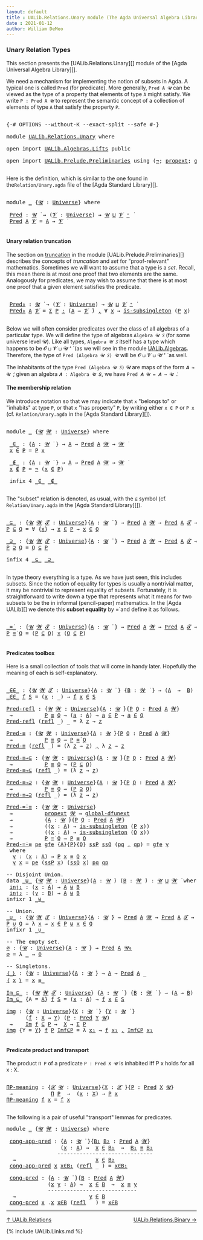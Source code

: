 ```yaml
---
layout: default
title : UALib.Relations.Unary module (The Agda Universal Algebra Library)
date : 2021-01-12
author: William DeMeo
---
```


### <a id="unary-relation-types">Unary Relation Types</a>

This section presents the [UALib.Relations.Unary][] module of the [Agda Universal Algebra Library][].

We need a mechanism for implementing the notion of subsets in Agda. A typical one is called `Pred` (for predicate). More generally, `Pred A 𝓤` can be viewed as the type of a property that elements of type `A` might satisfy. We write `P : Pred A 𝓤` to represent the semantic concept of a collection of elements of type `A` that satisfy the property `P`.


<pre class="Agda">

<a id="671" class="Symbol">{-#</a> <a id="675" class="Keyword">OPTIONS</a> <a id="683" class="Pragma">--without-K</a> <a id="695" class="Pragma">--exact-split</a> <a id="709" class="Pragma">--safe</a> <a id="716" class="Symbol">#-}</a>

<a id="721" class="Keyword">module</a> <a id="728" href="UALib.Relations.Unary.html" class="Module">UALib.Relations.Unary</a> <a id="750" class="Keyword">where</a>

<a id="757" class="Keyword">open</a> <a id="762" class="Keyword">import</a> <a id="769" href="UALib.Algebras.Lifts.html" class="Module">UALib.Algebras.Lifts</a> <a id="790" class="Keyword">public</a>

<a id="798" class="Keyword">open</a> <a id="803" class="Keyword">import</a> <a id="810" href="UALib.Prelude.Preliminaries.html" class="Module">UALib.Prelude.Preliminaries</a> <a id="838" class="Keyword">using</a> <a id="844" class="Symbol">(</a><a id="845" href="MGS-MLTT.html#956" class="Function">¬</a><a id="846" class="Symbol">;</a> <a id="848" href="MGS-Powerset.html#382" class="Function">propext</a><a id="855" class="Symbol">;</a> <a id="857" href="MGS-Subsingleton-Theorems.html#3468" class="Function">global-dfunext</a> <a id="872" class="Symbol">)</a> <a id="874" class="Keyword">public</a>

</pre>

Here is the definition, which is similar to the one found in the`Relation/Unary.agda` file of the [Agda Standard Library][].

<pre class="Agda">

<a id="1034" class="Keyword">module</a> <a id="1041" href="UALib.Relations.Unary.html#1041" class="Module">_</a> <a id="1043" class="Symbol">{</a><a id="1044" href="UALib.Relations.Unary.html#1044" class="Bound">𝓤</a> <a id="1046" class="Symbol">:</a> <a id="1048" href="universes.html#551" class="Postulate">Universe</a><a id="1056" class="Symbol">}</a> <a id="1058" class="Keyword">where</a>

 <a id="1066" href="UALib.Relations.Unary.html#1066" class="Function">Pred</a> <a id="1071" class="Symbol">:</a> <a id="1073" href="UALib.Relations.Unary.html#1044" class="Bound">𝓤</a> <a id="1075" href="universes.html#758" class="Function Operator">̇</a> <a id="1077" class="Symbol">→</a> <a id="1079" class="Symbol">(</a><a id="1080" href="UALib.Relations.Unary.html#1080" class="Bound">𝓥</a> <a id="1082" class="Symbol">:</a> <a id="1084" href="universes.html#551" class="Postulate">Universe</a><a id="1092" class="Symbol">)</a> <a id="1094" class="Symbol">→</a> <a id="1096" href="UALib.Relations.Unary.html#1044" class="Bound">𝓤</a> <a id="1098" href="Agda.Primitive.html#636" class="Primitive Operator">⊔</a> <a id="1100" href="UALib.Relations.Unary.html#1080" class="Bound">𝓥</a> <a id="1102" href="universes.html#527" class="Primitive Operator">⁺</a> <a id="1104" href="universes.html#758" class="Function Operator">̇</a>
 <a id="1107" href="UALib.Relations.Unary.html#1066" class="Function">Pred</a> <a id="1112" href="UALib.Relations.Unary.html#1112" class="Bound">A</a> <a id="1114" href="UALib.Relations.Unary.html#1114" class="Bound">𝓥</a> <a id="1116" class="Symbol">=</a> <a id="1118" href="UALib.Relations.Unary.html#1112" class="Bound">A</a> <a id="1120" class="Symbol">→</a> <a id="1122" href="UALib.Relations.Unary.html#1114" class="Bound">𝓥</a> <a id="1124" href="universes.html#758" class="Function Operator">̇</a>

</pre>

#### <a id="unary-relation-truncation">Unary relation truncation</a>

The section on [truncation](UALib.Prelude.Preliminaries.html#truncation) in the module [UALib.Prelude.Preliminaries][] describes the concepts of *truncation* and *set* for "proof-relevant" mathematics. Sometimes we will want to assume that a type is a *set*. Recall, this mean there is at most one proof that two elements are the same.  Analogously for predicates, we may wish to assume that there is at most one proof that a given element satisfies the predicate.

<pre class="Agda">

 <a id="1690" href="UALib.Relations.Unary.html#1690" class="Function">Pred₀</a> <a id="1696" class="Symbol">:</a> <a id="1698" href="UALib.Relations.Unary.html#1044" class="Bound">𝓤</a> <a id="1700" href="universes.html#758" class="Function Operator">̇</a> <a id="1702" class="Symbol">→</a> <a id="1704" class="Symbol">(</a><a id="1705" href="UALib.Relations.Unary.html#1705" class="Bound">𝓥</a> <a id="1707" class="Symbol">:</a> <a id="1709" href="universes.html#551" class="Postulate">Universe</a><a id="1717" class="Symbol">)</a> <a id="1719" class="Symbol">→</a> <a id="1721" href="UALib.Relations.Unary.html#1044" class="Bound">𝓤</a> <a id="1723" href="Agda.Primitive.html#636" class="Primitive Operator">⊔</a> <a id="1725" href="UALib.Relations.Unary.html#1705" class="Bound">𝓥</a> <a id="1727" href="universes.html#527" class="Primitive Operator">⁺</a> <a id="1729" href="universes.html#758" class="Function Operator">̇</a>
 <a id="1732" href="UALib.Relations.Unary.html#1690" class="Function">Pred₀</a> <a id="1738" href="UALib.Relations.Unary.html#1738" class="Bound">A</a> <a id="1740" href="UALib.Relations.Unary.html#1740" class="Bound">𝓥</a> <a id="1742" class="Symbol">=</a> <a id="1744" href="MGS-MLTT.html#3074" class="Function">Σ</a> <a id="1746" href="UALib.Relations.Unary.html#1746" class="Bound">P</a> <a id="1748" href="MGS-MLTT.html#3074" class="Function">꞉</a> <a id="1750" class="Symbol">(</a><a id="1751" href="UALib.Relations.Unary.html#1738" class="Bound">A</a> <a id="1753" class="Symbol">→</a> <a id="1755" href="UALib.Relations.Unary.html#1740" class="Bound">𝓥</a> <a id="1757" href="universes.html#758" class="Function Operator">̇</a><a id="1758" class="Symbol">)</a> <a id="1760" href="MGS-MLTT.html#3074" class="Function">,</a> <a id="1762" class="Symbol">∀</a> <a id="1764" href="UALib.Relations.Unary.html#1764" class="Bound">x</a> <a id="1766" class="Symbol">→</a> <a id="1768" href="MGS-Basic-UF.html#743" class="Function">is-subsingleton</a> <a id="1784" class="Symbol">(</a><a id="1785" href="UALib.Relations.Unary.html#1746" class="Bound">P</a> <a id="1787" href="UALib.Relations.Unary.html#1764" class="Bound">x</a><a id="1788" class="Symbol">)</a>

</pre>


Below we will often consider predicates over the class of all algebras of a particular type. We will define the type of algebras `Algebra 𝓤 𝑆` (for some universe level 𝓤). Like all types, `Algebra 𝓤 𝑆` itself has a type which happens to be 𝓞 ⊔ 𝓥 ⊔ 𝓤 ⁺ ̇ (as we will see in the module [UALib.Algebras](UALib.Algebras.Algebras.html). Therefore, the type of `Pred (Algebra 𝓤 𝑆) 𝓤` will be 𝓞 ⊔ 𝓥 ⊔ 𝓤 ⁺ ̇ as well.

The inhabitants of the type `Pred (Algebra 𝓤 𝑆)` 𝓤 are maps of the form `𝑨 → 𝓤 ̇`; given an algebra `𝑨 : Algebra 𝓤 𝑆`, we have `Pred 𝑨 𝓤 = 𝑨 → 𝓤 ̇`.

#### The membership relation

We introduce notation so that we may indicate that `x` "belongs to" or "inhabits" at type `P`, or that `x` "has property" `P`, by writing either `x ∈ P` or `P x` (cf. `Relation/Unary.agda` in the [Agda Standard Library][]).

<pre class="Agda">

<a id="2633" class="Keyword">module</a> <a id="2640" href="UALib.Relations.Unary.html#2640" class="Module">_</a> <a id="2642" class="Symbol">{</a><a id="2643" href="UALib.Relations.Unary.html#2643" class="Bound">𝓤</a> <a id="2645" href="UALib.Relations.Unary.html#2645" class="Bound">𝓦</a> <a id="2647" class="Symbol">:</a> <a id="2649" href="universes.html#551" class="Postulate">Universe</a><a id="2657" class="Symbol">}</a> <a id="2659" class="Keyword">where</a>

 <a id="2667" href="UALib.Relations.Unary.html#2667" class="Function Operator">_∈_</a> <a id="2671" class="Symbol">:</a> <a id="2673" class="Symbol">{</a><a id="2674" href="UALib.Relations.Unary.html#2674" class="Bound">A</a> <a id="2676" class="Symbol">:</a> <a id="2678" href="UALib.Relations.Unary.html#2643" class="Bound">𝓤</a> <a id="2680" href="universes.html#758" class="Function Operator">̇</a> <a id="2682" class="Symbol">}</a> <a id="2684" class="Symbol">→</a> <a id="2686" href="UALib.Relations.Unary.html#2674" class="Bound">A</a> <a id="2688" class="Symbol">→</a> <a id="2690" href="UALib.Relations.Unary.html#1066" class="Function">Pred</a> <a id="2695" href="UALib.Relations.Unary.html#2674" class="Bound">A</a> <a id="2697" href="UALib.Relations.Unary.html#2645" class="Bound">𝓦</a> <a id="2699" class="Symbol">→</a> <a id="2701" href="UALib.Relations.Unary.html#2645" class="Bound">𝓦</a> <a id="2703" href="universes.html#758" class="Function Operator">̇</a>
 <a id="2706" href="UALib.Relations.Unary.html#2706" class="Bound">x</a> <a id="2708" href="UALib.Relations.Unary.html#2667" class="Function Operator">∈</a> <a id="2710" href="UALib.Relations.Unary.html#2710" class="Bound">P</a> <a id="2712" class="Symbol">=</a> <a id="2714" href="UALib.Relations.Unary.html#2710" class="Bound">P</a> <a id="2716" href="UALib.Relations.Unary.html#2706" class="Bound">x</a>

 <a id="2720" href="UALib.Relations.Unary.html#2720" class="Function Operator">_∉_</a> <a id="2724" class="Symbol">:</a> <a id="2726" class="Symbol">{</a><a id="2727" href="UALib.Relations.Unary.html#2727" class="Bound">A</a> <a id="2729" class="Symbol">:</a> <a id="2731" href="UALib.Relations.Unary.html#2643" class="Bound">𝓤</a> <a id="2733" href="universes.html#758" class="Function Operator">̇</a> <a id="2735" class="Symbol">}</a> <a id="2737" class="Symbol">→</a> <a id="2739" href="UALib.Relations.Unary.html#2727" class="Bound">A</a> <a id="2741" class="Symbol">→</a> <a id="2743" href="UALib.Relations.Unary.html#1066" class="Function">Pred</a> <a id="2748" href="UALib.Relations.Unary.html#2727" class="Bound">A</a> <a id="2750" href="UALib.Relations.Unary.html#2645" class="Bound">𝓦</a> <a id="2752" class="Symbol">→</a> <a id="2754" href="UALib.Relations.Unary.html#2645" class="Bound">𝓦</a> <a id="2756" href="universes.html#758" class="Function Operator">̇</a>
 <a id="2759" href="UALib.Relations.Unary.html#2759" class="Bound">x</a> <a id="2761" href="UALib.Relations.Unary.html#2720" class="Function Operator">∉</a> <a id="2763" href="UALib.Relations.Unary.html#2763" class="Bound">P</a> <a id="2765" class="Symbol">=</a> <a id="2767" href="MGS-MLTT.html#956" class="Function">¬</a> <a id="2769" class="Symbol">(</a><a id="2770" href="UALib.Relations.Unary.html#2759" class="Bound">x</a> <a id="2772" href="UALib.Relations.Unary.html#2667" class="Function Operator">∈</a> <a id="2774" href="UALib.Relations.Unary.html#2763" class="Bound">P</a><a id="2775" class="Symbol">)</a>

 <a id="2779" class="Keyword">infix</a> <a id="2785" class="Number">4</a> <a id="2787" href="UALib.Relations.Unary.html#2667" class="Function Operator">_∈_</a> <a id="2791" href="UALib.Relations.Unary.html#2720" class="Function Operator">_∉_</a>

</pre>

The "subset" relation is denoted, as usual, with the `⊆` symbol (cf. `Relation/Unary.agda` in the [Agda Standard Library][]).

<pre class="Agda">

<a id="_⊆_"></a><a id="2949" href="UALib.Relations.Unary.html#2949" class="Function Operator">_⊆_</a> <a id="2953" class="Symbol">:</a> <a id="2955" class="Symbol">{</a><a id="2956" href="UALib.Relations.Unary.html#2956" class="Bound">𝓤</a> <a id="2958" href="UALib.Relations.Unary.html#2958" class="Bound">𝓦</a> <a id="2960" href="UALib.Relations.Unary.html#2960" class="Bound">𝓣</a> <a id="2962" class="Symbol">:</a> <a id="2964" href="universes.html#551" class="Postulate">Universe</a><a id="2972" class="Symbol">}{</a><a id="2974" href="UALib.Relations.Unary.html#2974" class="Bound">A</a> <a id="2976" class="Symbol">:</a> <a id="2978" href="UALib.Relations.Unary.html#2956" class="Bound">𝓤</a> <a id="2980" href="universes.html#758" class="Function Operator">̇</a> <a id="2982" class="Symbol">}</a> <a id="2984" class="Symbol">→</a> <a id="2986" href="UALib.Relations.Unary.html#1066" class="Function">Pred</a> <a id="2991" href="UALib.Relations.Unary.html#2974" class="Bound">A</a> <a id="2993" href="UALib.Relations.Unary.html#2958" class="Bound">𝓦</a> <a id="2995" class="Symbol">→</a> <a id="2997" href="UALib.Relations.Unary.html#1066" class="Function">Pred</a> <a id="3002" href="UALib.Relations.Unary.html#2974" class="Bound">A</a> <a id="3004" href="UALib.Relations.Unary.html#2960" class="Bound">𝓣</a> <a id="3006" class="Symbol">→</a> <a id="3008" href="UALib.Relations.Unary.html#2956" class="Bound">𝓤</a> <a id="3010" href="Agda.Primitive.html#636" class="Primitive Operator">⊔</a> <a id="3012" href="UALib.Relations.Unary.html#2958" class="Bound">𝓦</a> <a id="3014" href="Agda.Primitive.html#636" class="Primitive Operator">⊔</a> <a id="3016" href="UALib.Relations.Unary.html#2960" class="Bound">𝓣</a> <a id="3018" href="universes.html#758" class="Function Operator">̇</a>
<a id="3020" href="UALib.Relations.Unary.html#3020" class="Bound">P</a> <a id="3022" href="UALib.Relations.Unary.html#2949" class="Function Operator">⊆</a> <a id="3024" href="UALib.Relations.Unary.html#3024" class="Bound">Q</a> <a id="3026" class="Symbol">=</a> <a id="3028" class="Symbol">∀</a> <a id="3030" class="Symbol">{</a><a id="3031" href="UALib.Relations.Unary.html#3031" class="Bound">x</a><a id="3032" class="Symbol">}</a> <a id="3034" class="Symbol">→</a> <a id="3036" href="UALib.Relations.Unary.html#3031" class="Bound">x</a> <a id="3038" href="UALib.Relations.Unary.html#2667" class="Function Operator">∈</a> <a id="3040" href="UALib.Relations.Unary.html#3020" class="Bound">P</a> <a id="3042" class="Symbol">→</a> <a id="3044" href="UALib.Relations.Unary.html#3031" class="Bound">x</a> <a id="3046" href="UALib.Relations.Unary.html#2667" class="Function Operator">∈</a> <a id="3048" href="UALib.Relations.Unary.html#3024" class="Bound">Q</a>

<a id="_⊇_"></a><a id="3051" href="UALib.Relations.Unary.html#3051" class="Function Operator">_⊇_</a> <a id="3055" class="Symbol">:</a> <a id="3057" class="Symbol">{</a><a id="3058" href="UALib.Relations.Unary.html#3058" class="Bound">𝓤</a> <a id="3060" href="UALib.Relations.Unary.html#3060" class="Bound">𝓦</a> <a id="3062" href="UALib.Relations.Unary.html#3062" class="Bound">𝓣</a> <a id="3064" class="Symbol">:</a> <a id="3066" href="universes.html#551" class="Postulate">Universe</a><a id="3074" class="Symbol">}{</a><a id="3076" href="UALib.Relations.Unary.html#3076" class="Bound">A</a> <a id="3078" class="Symbol">:</a> <a id="3080" href="UALib.Relations.Unary.html#3058" class="Bound">𝓤</a> <a id="3082" href="universes.html#758" class="Function Operator">̇</a> <a id="3084" class="Symbol">}</a> <a id="3086" class="Symbol">→</a> <a id="3088" href="UALib.Relations.Unary.html#1066" class="Function">Pred</a> <a id="3093" href="UALib.Relations.Unary.html#3076" class="Bound">A</a> <a id="3095" href="UALib.Relations.Unary.html#3060" class="Bound">𝓦</a> <a id="3097" class="Symbol">→</a> <a id="3099" href="UALib.Relations.Unary.html#1066" class="Function">Pred</a> <a id="3104" href="UALib.Relations.Unary.html#3076" class="Bound">A</a> <a id="3106" href="UALib.Relations.Unary.html#3062" class="Bound">𝓣</a> <a id="3108" class="Symbol">→</a> <a id="3110" href="UALib.Relations.Unary.html#3058" class="Bound">𝓤</a> <a id="3112" href="Agda.Primitive.html#636" class="Primitive Operator">⊔</a> <a id="3114" href="UALib.Relations.Unary.html#3060" class="Bound">𝓦</a> <a id="3116" href="Agda.Primitive.html#636" class="Primitive Operator">⊔</a> <a id="3118" href="UALib.Relations.Unary.html#3062" class="Bound">𝓣</a> <a id="3120" href="universes.html#758" class="Function Operator">̇</a>
<a id="3122" href="UALib.Relations.Unary.html#3122" class="Bound">P</a> <a id="3124" href="UALib.Relations.Unary.html#3051" class="Function Operator">⊇</a> <a id="3126" href="UALib.Relations.Unary.html#3126" class="Bound">Q</a> <a id="3128" class="Symbol">=</a> <a id="3130" href="UALib.Relations.Unary.html#3126" class="Bound">Q</a> <a id="3132" href="UALib.Relations.Unary.html#2949" class="Function Operator">⊆</a> <a id="3134" href="UALib.Relations.Unary.html#3122" class="Bound">P</a>

<a id="3137" class="Keyword">infix</a> <a id="3143" class="Number">4</a> <a id="3145" href="UALib.Relations.Unary.html#2949" class="Function Operator">_⊆_</a> <a id="3149" href="UALib.Relations.Unary.html#3051" class="Function Operator">_⊇_</a>

</pre>

In type theory everything is a type. As we have just seen, this includes subsets.  Since the notion of equality for types is usually a nontrivial matter, it may be nontrivial to represent equality of subsets.  Fortunately, it is straightforward to write down a type that represents what it means for two subsets to be the in informal (pencil-paper) mathematics.  In the [Agda UALib][] we denote this **subset equality** by =̇ and define it as follows.

<pre class="Agda">

<a id="_=̇_"></a><a id="3633" href="UALib.Relations.Unary.html#3633" class="Function Operator">_=̇_</a> <a id="3638" class="Symbol">:</a> <a id="3640" class="Symbol">{</a><a id="3641" href="UALib.Relations.Unary.html#3641" class="Bound">𝓤</a> <a id="3643" href="UALib.Relations.Unary.html#3643" class="Bound">𝓦</a> <a id="3645" href="UALib.Relations.Unary.html#3645" class="Bound">𝓣</a> <a id="3647" class="Symbol">:</a> <a id="3649" href="universes.html#551" class="Postulate">Universe</a><a id="3657" class="Symbol">}{</a><a id="3659" href="UALib.Relations.Unary.html#3659" class="Bound">A</a> <a id="3661" class="Symbol">:</a> <a id="3663" href="UALib.Relations.Unary.html#3641" class="Bound">𝓤</a> <a id="3665" href="universes.html#758" class="Function Operator">̇</a> <a id="3667" class="Symbol">}</a> <a id="3669" class="Symbol">→</a> <a id="3671" href="UALib.Relations.Unary.html#1066" class="Function">Pred</a> <a id="3676" href="UALib.Relations.Unary.html#3659" class="Bound">A</a> <a id="3678" href="UALib.Relations.Unary.html#3643" class="Bound">𝓦</a> <a id="3680" class="Symbol">→</a> <a id="3682" href="UALib.Relations.Unary.html#1066" class="Function">Pred</a> <a id="3687" href="UALib.Relations.Unary.html#3659" class="Bound">A</a> <a id="3689" href="UALib.Relations.Unary.html#3645" class="Bound">𝓣</a> <a id="3691" class="Symbol">→</a> <a id="3693" href="UALib.Relations.Unary.html#3641" class="Bound">𝓤</a> <a id="3695" href="Agda.Primitive.html#636" class="Primitive Operator">⊔</a> <a id="3697" href="UALib.Relations.Unary.html#3643" class="Bound">𝓦</a> <a id="3699" href="Agda.Primitive.html#636" class="Primitive Operator">⊔</a> <a id="3701" href="UALib.Relations.Unary.html#3645" class="Bound">𝓣</a> <a id="3703" href="universes.html#758" class="Function Operator">̇</a>
<a id="3705" href="UALib.Relations.Unary.html#3705" class="Bound">P</a> <a id="3707" href="UALib.Relations.Unary.html#3633" class="Function Operator">=̇</a> <a id="3710" href="UALib.Relations.Unary.html#3710" class="Bound">Q</a> <a id="3712" class="Symbol">=</a> <a id="3714" class="Symbol">(</a><a id="3715" href="UALib.Relations.Unary.html#3705" class="Bound">P</a> <a id="3717" href="UALib.Relations.Unary.html#2949" class="Function Operator">⊆</a> <a id="3719" href="UALib.Relations.Unary.html#3710" class="Bound">Q</a><a id="3720" class="Symbol">)</a> <a id="3722" href="MGS-MLTT.html#3515" class="Function Operator">×</a> <a id="3724" class="Symbol">(</a><a id="3725" href="UALib.Relations.Unary.html#3710" class="Bound">Q</a> <a id="3727" href="UALib.Relations.Unary.html#2949" class="Function Operator">⊆</a> <a id="3729" href="UALib.Relations.Unary.html#3705" class="Bound">P</a><a id="3730" class="Symbol">)</a>

</pre>

#### Predicates toolbox

Here is a small collection of tools that will come in handy later.  Hopefully the meaning of each is self-explanatory.

<pre class="Agda">

<a id="_∈∈_"></a><a id="3904" href="UALib.Relations.Unary.html#3904" class="Function Operator">_∈∈_</a> <a id="3909" class="Symbol">:</a> <a id="3911" class="Symbol">{</a><a id="3912" href="UALib.Relations.Unary.html#3912" class="Bound">𝓤</a> <a id="3914" href="UALib.Relations.Unary.html#3914" class="Bound">𝓦</a> <a id="3916" href="UALib.Relations.Unary.html#3916" class="Bound">𝓣</a> <a id="3918" class="Symbol">:</a> <a id="3920" href="universes.html#551" class="Postulate">Universe</a><a id="3928" class="Symbol">}{</a><a id="3930" href="UALib.Relations.Unary.html#3930" class="Bound">A</a> <a id="3932" class="Symbol">:</a> <a id="3934" href="UALib.Relations.Unary.html#3912" class="Bound">𝓤</a> <a id="3936" href="universes.html#758" class="Function Operator">̇</a> <a id="3938" class="Symbol">}</a> <a id="3940" class="Symbol">{</a><a id="3941" href="UALib.Relations.Unary.html#3941" class="Bound">B</a> <a id="3943" class="Symbol">:</a> <a id="3945" href="UALib.Relations.Unary.html#3914" class="Bound">𝓦</a> <a id="3947" href="universes.html#758" class="Function Operator">̇</a> <a id="3949" class="Symbol">}</a> <a id="3951" class="Symbol">→</a> <a id="3953" class="Symbol">(</a><a id="3954" href="UALib.Relations.Unary.html#3930" class="Bound">A</a>  <a id="3957" class="Symbol">→</a>  <a id="3960" href="UALib.Relations.Unary.html#3941" class="Bound">B</a><a id="3961" class="Symbol">)</a> <a id="3963" class="Symbol">→</a> <a id="3965" href="UALib.Relations.Unary.html#1066" class="Function">Pred</a> <a id="3970" href="UALib.Relations.Unary.html#3941" class="Bound">B</a> <a id="3972" href="UALib.Relations.Unary.html#3916" class="Bound">𝓣</a> <a id="3974" class="Symbol">→</a> <a id="3976" href="UALib.Relations.Unary.html#3912" class="Bound">𝓤</a> <a id="3978" href="Agda.Primitive.html#636" class="Primitive Operator">⊔</a> <a id="3980" href="UALib.Relations.Unary.html#3916" class="Bound">𝓣</a> <a id="3982" href="universes.html#758" class="Function Operator">̇</a>
<a id="3984" href="UALib.Relations.Unary.html#3904" class="Function Operator">_∈∈_</a> <a id="3989" href="UALib.Relations.Unary.html#3989" class="Bound">f</a> <a id="3991" href="UALib.Relations.Unary.html#3991" class="Bound">S</a> <a id="3993" class="Symbol">=</a> <a id="3995" class="Symbol">(</a><a id="3996" href="UALib.Relations.Unary.html#3996" class="Bound">x</a> <a id="3998" class="Symbol">:</a> <a id="4000" class="Symbol">_)</a> <a id="4003" class="Symbol">→</a> <a id="4005" href="UALib.Relations.Unary.html#3989" class="Bound">f</a> <a id="4007" href="UALib.Relations.Unary.html#3996" class="Bound">x</a> <a id="4009" href="UALib.Relations.Unary.html#2667" class="Function Operator">∈</a> <a id="4011" href="UALib.Relations.Unary.html#3991" class="Bound">S</a>

<a id="Pred-refl"></a><a id="4014" href="UALib.Relations.Unary.html#4014" class="Function">Pred-refl</a> <a id="4024" class="Symbol">:</a> <a id="4026" class="Symbol">{</a><a id="4027" href="UALib.Relations.Unary.html#4027" class="Bound">𝓤</a> <a id="4029" href="UALib.Relations.Unary.html#4029" class="Bound">𝓦</a> <a id="4031" class="Symbol">:</a> <a id="4033" href="universes.html#551" class="Postulate">Universe</a><a id="4041" class="Symbol">}{</a><a id="4043" href="UALib.Relations.Unary.html#4043" class="Bound">A</a> <a id="4045" class="Symbol">:</a> <a id="4047" href="UALib.Relations.Unary.html#4027" class="Bound">𝓤</a> <a id="4049" href="universes.html#758" class="Function Operator">̇</a><a id="4050" class="Symbol">}{</a><a id="4052" href="UALib.Relations.Unary.html#4052" class="Bound">P</a> <a id="4054" href="UALib.Relations.Unary.html#4054" class="Bound">Q</a> <a id="4056" class="Symbol">:</a> <a id="4058" href="UALib.Relations.Unary.html#1066" class="Function">Pred</a> <a id="4063" href="UALib.Relations.Unary.html#4043" class="Bound">A</a> <a id="4065" href="UALib.Relations.Unary.html#4029" class="Bound">𝓦</a><a id="4066" class="Symbol">}</a>
 <a id="4069" class="Symbol">→</a>          <a id="4080" href="UALib.Relations.Unary.html#4052" class="Bound">P</a> <a id="4082" href="MGS-MLTT.html#4207" class="Datatype Operator">≡</a> <a id="4084" href="UALib.Relations.Unary.html#4054" class="Bound">Q</a> <a id="4086" class="Symbol">→</a> <a id="4088" class="Symbol">(</a><a id="4089" href="UALib.Relations.Unary.html#4089" class="Bound">a</a> <a id="4091" class="Symbol">:</a> <a id="4093" href="UALib.Relations.Unary.html#4043" class="Bound">A</a><a id="4094" class="Symbol">)</a> <a id="4096" class="Symbol">→</a> <a id="4098" href="UALib.Relations.Unary.html#4089" class="Bound">a</a> <a id="4100" href="UALib.Relations.Unary.html#2667" class="Function Operator">∈</a> <a id="4102" href="UALib.Relations.Unary.html#4052" class="Bound">P</a> <a id="4104" class="Symbol">→</a> <a id="4106" href="UALib.Relations.Unary.html#4089" class="Bound">a</a> <a id="4108" href="UALib.Relations.Unary.html#2667" class="Function Operator">∈</a> <a id="4110" href="UALib.Relations.Unary.html#4054" class="Bound">Q</a>
<a id="4112" href="UALib.Relations.Unary.html#4014" class="Function">Pred-refl</a> <a id="4122" class="Symbol">(</a><a id="4123" href="UALib.Prelude.Preliminaries.html#5741" class="InductiveConstructor">refl</a> <a id="4128" class="Symbol">_)</a> <a id="4131" class="Symbol">_</a> <a id="4133" class="Symbol">=</a> <a id="4135" class="Symbol">λ</a> <a id="4137" href="UALib.Relations.Unary.html#4137" class="Bound">z</a> <a id="4139" class="Symbol">→</a> <a id="4141" href="UALib.Relations.Unary.html#4137" class="Bound">z</a>

<a id="Pred-≡"></a><a id="4144" href="UALib.Relations.Unary.html#4144" class="Function">Pred-≡</a> <a id="4151" class="Symbol">:</a> <a id="4153" class="Symbol">{</a><a id="4154" href="UALib.Relations.Unary.html#4154" class="Bound">𝓤</a> <a id="4156" href="UALib.Relations.Unary.html#4156" class="Bound">𝓦</a> <a id="4158" class="Symbol">:</a> <a id="4160" href="universes.html#551" class="Postulate">Universe</a><a id="4168" class="Symbol">}{</a><a id="4170" href="UALib.Relations.Unary.html#4170" class="Bound">A</a> <a id="4172" class="Symbol">:</a> <a id="4174" href="UALib.Relations.Unary.html#4154" class="Bound">𝓤</a> <a id="4176" href="universes.html#758" class="Function Operator">̇</a><a id="4177" class="Symbol">}{</a><a id="4179" href="UALib.Relations.Unary.html#4179" class="Bound">P</a> <a id="4181" href="UALib.Relations.Unary.html#4181" class="Bound">Q</a> <a id="4183" class="Symbol">:</a> <a id="4185" href="UALib.Relations.Unary.html#1066" class="Function">Pred</a> <a id="4190" href="UALib.Relations.Unary.html#4170" class="Bound">A</a> <a id="4192" href="UALib.Relations.Unary.html#4156" class="Bound">𝓦</a><a id="4193" class="Symbol">}</a>
 <a id="4196" class="Symbol">→</a>          <a id="4207" href="UALib.Relations.Unary.html#4179" class="Bound">P</a> <a id="4209" href="MGS-MLTT.html#4207" class="Datatype Operator">≡</a> <a id="4211" href="UALib.Relations.Unary.html#4181" class="Bound">Q</a> <a id="4213" class="Symbol">→</a> <a id="4215" href="UALib.Relations.Unary.html#4179" class="Bound">P</a> <a id="4217" href="UALib.Relations.Unary.html#3633" class="Function Operator">=̇</a> <a id="4220" href="UALib.Relations.Unary.html#4181" class="Bound">Q</a>
<a id="4222" href="UALib.Relations.Unary.html#4144" class="Function">Pred-≡</a> <a id="4229" class="Symbol">(</a><a id="4230" href="UALib.Prelude.Preliminaries.html#5741" class="InductiveConstructor">refl</a> <a id="4235" class="Symbol">_)</a> <a id="4238" class="Symbol">=</a> <a id="4240" class="Symbol">(λ</a> <a id="4243" href="UALib.Relations.Unary.html#4243" class="Bound">z</a> <a id="4245" class="Symbol">→</a> <a id="4247" href="UALib.Relations.Unary.html#4243" class="Bound">z</a><a id="4248" class="Symbol">)</a> <a id="4250" href="MGS-MLTT.html#2929" class="InductiveConstructor Operator">,</a> <a id="4252" class="Symbol">λ</a> <a id="4254" href="UALib.Relations.Unary.html#4254" class="Bound">z</a> <a id="4256" class="Symbol">→</a> <a id="4258" href="UALib.Relations.Unary.html#4254" class="Bound">z</a>

<a id="Pred-≡→⊆"></a><a id="4261" href="UALib.Relations.Unary.html#4261" class="Function">Pred-≡→⊆</a> <a id="4270" class="Symbol">:</a> <a id="4272" class="Symbol">{</a><a id="4273" href="UALib.Relations.Unary.html#4273" class="Bound">𝓤</a> <a id="4275" href="UALib.Relations.Unary.html#4275" class="Bound">𝓦</a> <a id="4277" class="Symbol">:</a> <a id="4279" href="universes.html#551" class="Postulate">Universe</a><a id="4287" class="Symbol">}{</a><a id="4289" href="UALib.Relations.Unary.html#4289" class="Bound">A</a> <a id="4291" class="Symbol">:</a> <a id="4293" href="UALib.Relations.Unary.html#4273" class="Bound">𝓤</a> <a id="4295" href="universes.html#758" class="Function Operator">̇</a><a id="4296" class="Symbol">}{</a><a id="4298" href="UALib.Relations.Unary.html#4298" class="Bound">P</a> <a id="4300" href="UALib.Relations.Unary.html#4300" class="Bound">Q</a> <a id="4302" class="Symbol">:</a> <a id="4304" href="UALib.Relations.Unary.html#1066" class="Function">Pred</a> <a id="4309" href="UALib.Relations.Unary.html#4289" class="Bound">A</a> <a id="4311" href="UALib.Relations.Unary.html#4275" class="Bound">𝓦</a><a id="4312" class="Symbol">}</a>
 <a id="4315" class="Symbol">→</a>          <a id="4326" href="UALib.Relations.Unary.html#4298" class="Bound">P</a> <a id="4328" href="MGS-MLTT.html#4207" class="Datatype Operator">≡</a> <a id="4330" href="UALib.Relations.Unary.html#4300" class="Bound">Q</a> <a id="4332" class="Symbol">→</a> <a id="4334" class="Symbol">(</a><a id="4335" href="UALib.Relations.Unary.html#4298" class="Bound">P</a> <a id="4337" href="UALib.Relations.Unary.html#2949" class="Function Operator">⊆</a> <a id="4339" href="UALib.Relations.Unary.html#4300" class="Bound">Q</a><a id="4340" class="Symbol">)</a>
<a id="4342" href="UALib.Relations.Unary.html#4261" class="Function">Pred-≡→⊆</a> <a id="4351" class="Symbol">(</a><a id="4352" href="UALib.Prelude.Preliminaries.html#5741" class="InductiveConstructor">refl</a> <a id="4357" class="Symbol">_)</a> <a id="4360" class="Symbol">=</a> <a id="4362" class="Symbol">(λ</a> <a id="4365" href="UALib.Relations.Unary.html#4365" class="Bound">z</a> <a id="4367" class="Symbol">→</a> <a id="4369" href="UALib.Relations.Unary.html#4365" class="Bound">z</a><a id="4370" class="Symbol">)</a>

<a id="Pred-≡→⊇"></a><a id="4373" href="UALib.Relations.Unary.html#4373" class="Function">Pred-≡→⊇</a> <a id="4382" class="Symbol">:</a> <a id="4384" class="Symbol">{</a><a id="4385" href="UALib.Relations.Unary.html#4385" class="Bound">𝓤</a> <a id="4387" href="UALib.Relations.Unary.html#4387" class="Bound">𝓦</a> <a id="4389" class="Symbol">:</a> <a id="4391" href="universes.html#551" class="Postulate">Universe</a><a id="4399" class="Symbol">}{</a><a id="4401" href="UALib.Relations.Unary.html#4401" class="Bound">A</a> <a id="4403" class="Symbol">:</a> <a id="4405" href="UALib.Relations.Unary.html#4385" class="Bound">𝓤</a> <a id="4407" href="universes.html#758" class="Function Operator">̇</a><a id="4408" class="Symbol">}{</a><a id="4410" href="UALib.Relations.Unary.html#4410" class="Bound">P</a> <a id="4412" href="UALib.Relations.Unary.html#4412" class="Bound">Q</a> <a id="4414" class="Symbol">:</a> <a id="4416" href="UALib.Relations.Unary.html#1066" class="Function">Pred</a> <a id="4421" href="UALib.Relations.Unary.html#4401" class="Bound">A</a> <a id="4423" href="UALib.Relations.Unary.html#4387" class="Bound">𝓦</a><a id="4424" class="Symbol">}</a>
 <a id="4427" class="Symbol">→</a>          <a id="4438" href="UALib.Relations.Unary.html#4410" class="Bound">P</a> <a id="4440" href="MGS-MLTT.html#4207" class="Datatype Operator">≡</a> <a id="4442" href="UALib.Relations.Unary.html#4412" class="Bound">Q</a> <a id="4444" class="Symbol">→</a> <a id="4446" class="Symbol">(</a><a id="4447" href="UALib.Relations.Unary.html#4410" class="Bound">P</a> <a id="4449" href="UALib.Relations.Unary.html#3051" class="Function Operator">⊇</a> <a id="4451" href="UALib.Relations.Unary.html#4412" class="Bound">Q</a><a id="4452" class="Symbol">)</a>
<a id="4454" href="UALib.Relations.Unary.html#4373" class="Function">Pred-≡→⊇</a> <a id="4463" class="Symbol">(</a><a id="4464" href="UALib.Prelude.Preliminaries.html#5741" class="InductiveConstructor">refl</a> <a id="4469" class="Symbol">_)</a> <a id="4472" class="Symbol">=</a> <a id="4474" class="Symbol">(λ</a> <a id="4477" href="UALib.Relations.Unary.html#4477" class="Bound">z</a> <a id="4479" class="Symbol">→</a> <a id="4481" href="UALib.Relations.Unary.html#4477" class="Bound">z</a><a id="4482" class="Symbol">)</a>

<a id="Pred-=̇-≡"></a><a id="4485" href="UALib.Relations.Unary.html#4485" class="Function">Pred-=̇-≡</a> <a id="4495" class="Symbol">:</a> <a id="4497" class="Symbol">{</a><a id="4498" href="UALib.Relations.Unary.html#4498" class="Bound">𝓤</a> <a id="4500" href="UALib.Relations.Unary.html#4500" class="Bound">𝓦</a> <a id="4502" class="Symbol">:</a> <a id="4504" href="universes.html#551" class="Postulate">Universe</a><a id="4512" class="Symbol">}</a>
 <a id="4515" class="Symbol">→</a>          <a id="4526" href="MGS-Powerset.html#382" class="Function">propext</a> <a id="4534" href="UALib.Relations.Unary.html#4500" class="Bound">𝓦</a> <a id="4536" class="Symbol">→</a> <a id="4538" href="MGS-Subsingleton-Theorems.html#3468" class="Function">global-dfunext</a>
 <a id="4554" class="Symbol">→</a>          <a id="4565" class="Symbol">{</a><a id="4566" href="UALib.Relations.Unary.html#4566" class="Bound">A</a> <a id="4568" class="Symbol">:</a> <a id="4570" href="UALib.Relations.Unary.html#4498" class="Bound">𝓤</a> <a id="4572" href="universes.html#758" class="Function Operator">̇</a><a id="4573" class="Symbol">}{</a><a id="4575" href="UALib.Relations.Unary.html#4575" class="Bound">P</a> <a id="4577" href="UALib.Relations.Unary.html#4577" class="Bound">Q</a> <a id="4579" class="Symbol">:</a> <a id="4581" href="UALib.Relations.Unary.html#1066" class="Function">Pred</a> <a id="4586" href="UALib.Relations.Unary.html#4566" class="Bound">A</a> <a id="4588" href="UALib.Relations.Unary.html#4500" class="Bound">𝓦</a><a id="4589" class="Symbol">}</a>
 <a id="4592" class="Symbol">→</a>          <a id="4603" class="Symbol">((</a><a id="4605" href="UALib.Relations.Unary.html#4605" class="Bound">x</a> <a id="4607" class="Symbol">:</a> <a id="4609" href="UALib.Relations.Unary.html#4566" class="Bound">A</a><a id="4610" class="Symbol">)</a> <a id="4612" class="Symbol">→</a> <a id="4614" href="MGS-Basic-UF.html#743" class="Function">is-subsingleton</a> <a id="4630" class="Symbol">(</a><a id="4631" href="UALib.Relations.Unary.html#4575" class="Bound">P</a> <a id="4633" href="UALib.Relations.Unary.html#4605" class="Bound">x</a><a id="4634" class="Symbol">))</a>
 <a id="4638" class="Symbol">→</a>          <a id="4649" class="Symbol">((</a><a id="4651" href="UALib.Relations.Unary.html#4651" class="Bound">x</a> <a id="4653" class="Symbol">:</a> <a id="4655" href="UALib.Relations.Unary.html#4566" class="Bound">A</a><a id="4656" class="Symbol">)</a> <a id="4658" class="Symbol">→</a> <a id="4660" href="MGS-Basic-UF.html#743" class="Function">is-subsingleton</a> <a id="4676" class="Symbol">(</a><a id="4677" href="UALib.Relations.Unary.html#4577" class="Bound">Q</a> <a id="4679" href="UALib.Relations.Unary.html#4651" class="Bound">x</a><a id="4680" class="Symbol">))</a>
 <a id="4684" class="Symbol">→</a>          <a id="4695" href="UALib.Relations.Unary.html#4575" class="Bound">P</a> <a id="4697" href="UALib.Relations.Unary.html#3633" class="Function Operator">=̇</a> <a id="4700" href="UALib.Relations.Unary.html#4577" class="Bound">Q</a> <a id="4702" class="Symbol">→</a> <a id="4704" href="UALib.Relations.Unary.html#4575" class="Bound">P</a> <a id="4706" href="MGS-MLTT.html#4207" class="Datatype Operator">≡</a> <a id="4708" href="UALib.Relations.Unary.html#4577" class="Bound">Q</a>
<a id="4710" href="UALib.Relations.Unary.html#4485" class="Function">Pred-=̇-≡</a> <a id="4720" href="UALib.Relations.Unary.html#4720" class="Bound">pe</a> <a id="4723" href="UALib.Relations.Unary.html#4723" class="Bound">gfe</a> <a id="4727" class="Symbol">{</a><a id="4728" href="UALib.Relations.Unary.html#4728" class="Bound">A</a><a id="4729" class="Symbol">}{</a><a id="4731" href="UALib.Relations.Unary.html#4731" class="Bound">P</a><a id="4732" class="Symbol">}{</a><a id="4734" href="UALib.Relations.Unary.html#4734" class="Bound">Q</a><a id="4735" class="Symbol">}</a> <a id="4737" href="UALib.Relations.Unary.html#4737" class="Bound">ssP</a> <a id="4741" href="UALib.Relations.Unary.html#4741" class="Bound">ssQ</a> <a id="4745" class="Symbol">(</a><a id="4746" href="UALib.Relations.Unary.html#4746" class="Bound">pq</a> <a id="4749" href="MGS-MLTT.html#2929" class="InductiveConstructor Operator">,</a> <a id="4751" href="UALib.Relations.Unary.html#4751" class="Bound">qp</a><a id="4753" class="Symbol">)</a> <a id="4755" class="Symbol">=</a> <a id="4757" href="UALib.Relations.Unary.html#4723" class="Bound">gfe</a> <a id="4761" href="UALib.Relations.Unary.html#4772" class="Function">γ</a>
 <a id="4764" class="Keyword">where</a>
  <a id="4772" href="UALib.Relations.Unary.html#4772" class="Function">γ</a> <a id="4774" class="Symbol">:</a> <a id="4776" class="Symbol">(</a><a id="4777" href="UALib.Relations.Unary.html#4777" class="Bound">x</a> <a id="4779" class="Symbol">:</a> <a id="4781" href="UALib.Relations.Unary.html#4728" class="Bound">A</a><a id="4782" class="Symbol">)</a> <a id="4784" class="Symbol">→</a> <a id="4786" href="UALib.Relations.Unary.html#4731" class="Bound">P</a> <a id="4788" href="UALib.Relations.Unary.html#4777" class="Bound">x</a> <a id="4790" href="MGS-MLTT.html#4207" class="Datatype Operator">≡</a> <a id="4792" href="UALib.Relations.Unary.html#4734" class="Bound">Q</a> <a id="4794" href="UALib.Relations.Unary.html#4777" class="Bound">x</a>
  <a id="4798" href="UALib.Relations.Unary.html#4772" class="Function">γ</a> <a id="4800" href="UALib.Relations.Unary.html#4800" class="Bound">x</a> <a id="4802" class="Symbol">=</a> <a id="4804" href="UALib.Relations.Unary.html#4720" class="Bound">pe</a> <a id="4807" class="Symbol">(</a><a id="4808" href="UALib.Relations.Unary.html#4737" class="Bound">ssP</a> <a id="4812" href="UALib.Relations.Unary.html#4800" class="Bound">x</a><a id="4813" class="Symbol">)</a> <a id="4815" class="Symbol">(</a><a id="4816" href="UALib.Relations.Unary.html#4741" class="Bound">ssQ</a> <a id="4820" href="UALib.Relations.Unary.html#4800" class="Bound">x</a><a id="4821" class="Symbol">)</a> <a id="4823" href="UALib.Relations.Unary.html#4746" class="Bound">pq</a> <a id="4826" href="UALib.Relations.Unary.html#4751" class="Bound">qp</a>

<a id="4830" class="Comment">-- Disjoint Union.</a>
<a id="4849" class="Keyword">data</a> <a id="_⊎_"></a><a id="4854" href="UALib.Relations.Unary.html#4854" class="Datatype Operator">_⊎_</a> <a id="4858" class="Symbol">{</a><a id="4859" href="UALib.Relations.Unary.html#4859" class="Bound">𝓤</a> <a id="4861" href="UALib.Relations.Unary.html#4861" class="Bound">𝓦</a> <a id="4863" class="Symbol">:</a> <a id="4865" href="universes.html#551" class="Postulate">Universe</a><a id="4873" class="Symbol">}(</a><a id="4875" href="UALib.Relations.Unary.html#4875" class="Bound">A</a> <a id="4877" class="Symbol">:</a> <a id="4879" href="UALib.Relations.Unary.html#4859" class="Bound">𝓤</a> <a id="4881" href="universes.html#758" class="Function Operator">̇</a><a id="4882" class="Symbol">)</a> <a id="4884" class="Symbol">(</a><a id="4885" href="UALib.Relations.Unary.html#4885" class="Bound">B</a> <a id="4887" class="Symbol">:</a> <a id="4889" href="UALib.Relations.Unary.html#4861" class="Bound">𝓦</a> <a id="4891" href="universes.html#758" class="Function Operator">̇</a><a id="4892" class="Symbol">)</a> <a id="4894" class="Symbol">:</a> <a id="4896" href="UALib.Relations.Unary.html#4859" class="Bound">𝓤</a> <a id="4898" href="Agda.Primitive.html#636" class="Primitive Operator">⊔</a> <a id="4900" href="UALib.Relations.Unary.html#4861" class="Bound">𝓦</a> <a id="4902" href="universes.html#758" class="Function Operator">̇</a> <a id="4904" class="Keyword">where</a>
 <a id="_⊎_.inj₁"></a><a id="4911" href="UALib.Relations.Unary.html#4911" class="InductiveConstructor">inj₁</a> <a id="4916" class="Symbol">:</a> <a id="4918" class="Symbol">(</a><a id="4919" href="UALib.Relations.Unary.html#4919" class="Bound">x</a> <a id="4921" class="Symbol">:</a> <a id="4923" href="UALib.Relations.Unary.html#4875" class="Bound">A</a><a id="4924" class="Symbol">)</a> <a id="4926" class="Symbol">→</a> <a id="4928" href="UALib.Relations.Unary.html#4875" class="Bound">A</a> <a id="4930" href="UALib.Relations.Unary.html#4854" class="Datatype Operator">⊎</a> <a id="4932" href="UALib.Relations.Unary.html#4885" class="Bound">B</a>
 <a id="_⊎_.inj₂"></a><a id="4935" href="UALib.Relations.Unary.html#4935" class="InductiveConstructor">inj₂</a> <a id="4940" class="Symbol">:</a> <a id="4942" class="Symbol">(</a><a id="4943" href="UALib.Relations.Unary.html#4943" class="Bound">y</a> <a id="4945" class="Symbol">:</a> <a id="4947" href="UALib.Relations.Unary.html#4885" class="Bound">B</a><a id="4948" class="Symbol">)</a> <a id="4950" class="Symbol">→</a> <a id="4952" href="UALib.Relations.Unary.html#4875" class="Bound">A</a> <a id="4954" href="UALib.Relations.Unary.html#4854" class="Datatype Operator">⊎</a> <a id="4956" href="UALib.Relations.Unary.html#4885" class="Bound">B</a>
<a id="4958" class="Keyword">infixr</a> <a id="4965" class="Number">1</a> <a id="4967" href="UALib.Relations.Unary.html#4854" class="Datatype Operator">_⊎_</a>

<a id="4972" class="Comment">-- Union.</a>
<a id="_∪_"></a><a id="4982" href="UALib.Relations.Unary.html#4982" class="Function Operator">_∪_</a> <a id="4986" class="Symbol">:</a> <a id="4988" class="Symbol">{</a><a id="4989" href="UALib.Relations.Unary.html#4989" class="Bound">𝓤</a> <a id="4991" href="UALib.Relations.Unary.html#4991" class="Bound">𝓦</a> <a id="4993" href="UALib.Relations.Unary.html#4993" class="Bound">𝓣</a> <a id="4995" class="Symbol">:</a> <a id="4997" href="universes.html#551" class="Postulate">Universe</a><a id="5005" class="Symbol">}{</a><a id="5007" href="UALib.Relations.Unary.html#5007" class="Bound">A</a> <a id="5009" class="Symbol">:</a> <a id="5011" href="UALib.Relations.Unary.html#4989" class="Bound">𝓤</a> <a id="5013" href="universes.html#758" class="Function Operator">̇</a><a id="5014" class="Symbol">}</a> <a id="5016" class="Symbol">→</a> <a id="5018" href="UALib.Relations.Unary.html#1066" class="Function">Pred</a> <a id="5023" href="UALib.Relations.Unary.html#5007" class="Bound">A</a> <a id="5025" href="UALib.Relations.Unary.html#4991" class="Bound">𝓦</a> <a id="5027" class="Symbol">→</a> <a id="5029" href="UALib.Relations.Unary.html#1066" class="Function">Pred</a> <a id="5034" href="UALib.Relations.Unary.html#5007" class="Bound">A</a> <a id="5036" href="UALib.Relations.Unary.html#4993" class="Bound">𝓣</a> <a id="5038" class="Symbol">→</a> <a id="5040" href="UALib.Relations.Unary.html#1066" class="Function">Pred</a> <a id="5045" href="UALib.Relations.Unary.html#5007" class="Bound">A</a> <a id="5047" class="Symbol">_</a>
<a id="5049" href="UALib.Relations.Unary.html#5049" class="Bound">P</a> <a id="5051" href="UALib.Relations.Unary.html#4982" class="Function Operator">∪</a> <a id="5053" href="UALib.Relations.Unary.html#5053" class="Bound">Q</a> <a id="5055" class="Symbol">=</a> <a id="5057" class="Symbol">λ</a> <a id="5059" href="UALib.Relations.Unary.html#5059" class="Bound">x</a> <a id="5061" class="Symbol">→</a> <a id="5063" href="UALib.Relations.Unary.html#5059" class="Bound">x</a> <a id="5065" href="UALib.Relations.Unary.html#2667" class="Function Operator">∈</a> <a id="5067" href="UALib.Relations.Unary.html#5049" class="Bound">P</a> <a id="5069" href="UALib.Relations.Unary.html#4854" class="Datatype Operator">⊎</a> <a id="5071" href="UALib.Relations.Unary.html#5059" class="Bound">x</a> <a id="5073" href="UALib.Relations.Unary.html#2667" class="Function Operator">∈</a> <a id="5075" href="UALib.Relations.Unary.html#5053" class="Bound">Q</a>
<a id="5077" class="Keyword">infixr</a> <a id="5084" class="Number">1</a> <a id="5086" href="UALib.Relations.Unary.html#4982" class="Function Operator">_∪_</a>

<a id="5091" class="Comment">-- The empty set.</a>
<a id="∅"></a><a id="5109" href="UALib.Relations.Unary.html#5109" class="Function">∅</a> <a id="5111" class="Symbol">:</a> <a id="5113" class="Symbol">{</a><a id="5114" href="UALib.Relations.Unary.html#5114" class="Bound">𝓤</a> <a id="5116" class="Symbol">:</a> <a id="5118" href="universes.html#551" class="Postulate">Universe</a><a id="5126" class="Symbol">}{</a><a id="5128" href="UALib.Relations.Unary.html#5128" class="Bound">A</a> <a id="5130" class="Symbol">:</a> <a id="5132" href="UALib.Relations.Unary.html#5114" class="Bound">𝓤</a> <a id="5134" href="universes.html#758" class="Function Operator">̇</a><a id="5135" class="Symbol">}</a> <a id="5137" class="Symbol">→</a> <a id="5139" href="UALib.Relations.Unary.html#1066" class="Function">Pred</a> <a id="5144" href="UALib.Relations.Unary.html#5128" class="Bound">A</a> <a id="5146" href="universes.html#504" class="Primitive">𝓤₀</a>
<a id="5149" href="UALib.Relations.Unary.html#5109" class="Function">∅</a> <a id="5151" class="Symbol">=</a> <a id="5153" class="Symbol">λ</a> <a id="5155" href="UALib.Relations.Unary.html#5155" class="Bound">_</a> <a id="5157" class="Symbol">→</a> <a id="5159" href="MGS-MLTT.html#712" class="Function">𝟘</a>

<a id="5162" class="Comment">-- Singletons.</a>
<a id="｛_｝"></a><a id="5177" href="UALib.Relations.Unary.html#5177" class="Function Operator">｛_｝</a> <a id="5181" class="Symbol">:</a> <a id="5183" class="Symbol">{</a><a id="5184" href="UALib.Relations.Unary.html#5184" class="Bound">𝓤</a> <a id="5186" class="Symbol">:</a> <a id="5188" href="universes.html#551" class="Postulate">Universe</a><a id="5196" class="Symbol">}{</a><a id="5198" href="UALib.Relations.Unary.html#5198" class="Bound">A</a> <a id="5200" class="Symbol">:</a> <a id="5202" href="UALib.Relations.Unary.html#5184" class="Bound">𝓤</a> <a id="5204" href="universes.html#758" class="Function Operator">̇</a><a id="5205" class="Symbol">}</a> <a id="5207" class="Symbol">→</a> <a id="5209" href="UALib.Relations.Unary.html#5198" class="Bound">A</a> <a id="5211" class="Symbol">→</a> <a id="5213" href="UALib.Relations.Unary.html#1066" class="Function">Pred</a> <a id="5218" href="UALib.Relations.Unary.html#5198" class="Bound">A</a> <a id="5220" class="Symbol">_</a>
<a id="5222" href="UALib.Relations.Unary.html#5177" class="Function Operator">｛</a> <a id="5224" href="UALib.Relations.Unary.html#5224" class="Bound">x</a> <a id="5226" href="UALib.Relations.Unary.html#5177" class="Function Operator">｝</a> <a id="5228" class="Symbol">=</a> <a id="5230" href="UALib.Relations.Unary.html#5224" class="Bound">x</a> <a id="5232" href="MGS-MLTT.html#4207" class="Datatype Operator">≡_</a>

<a id="Im_⊆_"></a><a id="5236" href="UALib.Relations.Unary.html#5236" class="Function Operator">Im_⊆_</a> <a id="5242" class="Symbol">:</a> <a id="5244" class="Symbol">{</a><a id="5245" href="UALib.Relations.Unary.html#5245" class="Bound">𝓤</a> <a id="5247" href="UALib.Relations.Unary.html#5247" class="Bound">𝓦</a> <a id="5249" href="UALib.Relations.Unary.html#5249" class="Bound">𝓣</a> <a id="5251" class="Symbol">:</a> <a id="5253" href="universes.html#551" class="Postulate">Universe</a><a id="5261" class="Symbol">}</a> <a id="5263" class="Symbol">{</a><a id="5264" href="UALib.Relations.Unary.html#5264" class="Bound">A</a> <a id="5266" class="Symbol">:</a> <a id="5268" href="UALib.Relations.Unary.html#5245" class="Bound">𝓤</a> <a id="5270" href="universes.html#758" class="Function Operator">̇</a> <a id="5272" class="Symbol">}</a> <a id="5274" class="Symbol">{</a><a id="5275" href="UALib.Relations.Unary.html#5275" class="Bound">B</a> <a id="5277" class="Symbol">:</a> <a id="5279" href="UALib.Relations.Unary.html#5247" class="Bound">𝓦</a> <a id="5281" href="universes.html#758" class="Function Operator">̇</a> <a id="5283" class="Symbol">}</a> <a id="5285" class="Symbol">→</a> <a id="5287" class="Symbol">(</a><a id="5288" href="UALib.Relations.Unary.html#5264" class="Bound">A</a> <a id="5290" class="Symbol">→</a> <a id="5292" href="UALib.Relations.Unary.html#5275" class="Bound">B</a><a id="5293" class="Symbol">)</a> <a id="5295" class="Symbol">→</a> <a id="5297" href="UALib.Relations.Unary.html#1066" class="Function">Pred</a> <a id="5302" href="UALib.Relations.Unary.html#5275" class="Bound">B</a> <a id="5304" href="UALib.Relations.Unary.html#5249" class="Bound">𝓣</a> <a id="5306" class="Symbol">→</a> <a id="5308" href="UALib.Relations.Unary.html#5245" class="Bound">𝓤</a> <a id="5310" href="Agda.Primitive.html#636" class="Primitive Operator">⊔</a> <a id="5312" href="UALib.Relations.Unary.html#5249" class="Bound">𝓣</a> <a id="5314" href="universes.html#758" class="Function Operator">̇</a>
<a id="5316" href="UALib.Relations.Unary.html#5236" class="Function Operator">Im_⊆_</a> <a id="5322" class="Symbol">{</a><a id="5323" class="Argument">A</a> <a id="5325" class="Symbol">=</a> <a id="5327" href="UALib.Relations.Unary.html#5327" class="Bound">A</a><a id="5328" class="Symbol">}</a> <a id="5330" href="UALib.Relations.Unary.html#5330" class="Bound">f</a> <a id="5332" href="UALib.Relations.Unary.html#5332" class="Bound">S</a> <a id="5334" class="Symbol">=</a> <a id="5336" class="Symbol">(</a><a id="5337" href="UALib.Relations.Unary.html#5337" class="Bound">x</a> <a id="5339" class="Symbol">:</a> <a id="5341" href="UALib.Relations.Unary.html#5327" class="Bound">A</a><a id="5342" class="Symbol">)</a> <a id="5344" class="Symbol">→</a> <a id="5346" href="UALib.Relations.Unary.html#5330" class="Bound">f</a> <a id="5348" href="UALib.Relations.Unary.html#5337" class="Bound">x</a> <a id="5350" href="UALib.Relations.Unary.html#2667" class="Function Operator">∈</a> <a id="5352" href="UALib.Relations.Unary.html#5332" class="Bound">S</a>

<a id="img"></a><a id="5355" href="UALib.Relations.Unary.html#5355" class="Function">img</a> <a id="5359" class="Symbol">:</a> <a id="5361" class="Symbol">{</a><a id="5362" href="UALib.Relations.Unary.html#5362" class="Bound">𝓤</a> <a id="5364" class="Symbol">:</a> <a id="5366" href="universes.html#551" class="Postulate">Universe</a><a id="5374" class="Symbol">}{</a><a id="5376" href="UALib.Relations.Unary.html#5376" class="Bound">X</a> <a id="5378" class="Symbol">:</a> <a id="5380" href="UALib.Relations.Unary.html#5362" class="Bound">𝓤</a> <a id="5382" href="universes.html#758" class="Function Operator">̇</a> <a id="5384" class="Symbol">}</a> <a id="5386" class="Symbol">{</a><a id="5387" href="UALib.Relations.Unary.html#5387" class="Bound">Y</a> <a id="5389" class="Symbol">:</a> <a id="5391" href="UALib.Relations.Unary.html#5362" class="Bound">𝓤</a> <a id="5393" href="universes.html#758" class="Function Operator">̇</a> <a id="5395" class="Symbol">}</a>
      <a id="5403" class="Symbol">(</a><a id="5404" href="UALib.Relations.Unary.html#5404" class="Bound">f</a> <a id="5406" class="Symbol">:</a> <a id="5408" href="UALib.Relations.Unary.html#5376" class="Bound">X</a> <a id="5410" class="Symbol">→</a> <a id="5412" href="UALib.Relations.Unary.html#5387" class="Bound">Y</a><a id="5413" class="Symbol">)</a> <a id="5415" class="Symbol">(</a><a id="5416" href="UALib.Relations.Unary.html#5416" class="Bound">P</a> <a id="5418" class="Symbol">:</a> <a id="5420" href="UALib.Relations.Unary.html#1066" class="Function">Pred</a> <a id="5425" href="UALib.Relations.Unary.html#5387" class="Bound">Y</a> <a id="5427" href="UALib.Relations.Unary.html#5362" class="Bound">𝓤</a><a id="5428" class="Symbol">)</a>
 <a id="5431" class="Symbol">→</a>    <a id="5436" href="UALib.Relations.Unary.html#5236" class="Function Operator">Im</a> <a id="5439" href="UALib.Relations.Unary.html#5404" class="Bound">f</a> <a id="5441" href="UALib.Relations.Unary.html#5236" class="Function Operator">⊆</a> <a id="5443" href="UALib.Relations.Unary.html#5416" class="Bound">P</a> <a id="5445" class="Symbol">→</a>  <a id="5448" href="UALib.Relations.Unary.html#5376" class="Bound">X</a> <a id="5450" class="Symbol">→</a> <a id="5452" href="Sigma-Type.html#120" class="Record">Σ</a> <a id="5454" href="UALib.Relations.Unary.html#5416" class="Bound">P</a>
<a id="5456" href="UALib.Relations.Unary.html#5355" class="Function">img</a> <a id="5460" class="Symbol">{</a><a id="5461" class="Argument">Y</a> <a id="5463" class="Symbol">=</a> <a id="5465" href="UALib.Relations.Unary.html#5465" class="Bound">Y</a><a id="5466" class="Symbol">}</a> <a id="5468" href="UALib.Relations.Unary.html#5468" class="Bound">f</a> <a id="5470" href="UALib.Relations.Unary.html#5470" class="Bound">P</a> <a id="5472" href="UALib.Relations.Unary.html#5472" class="Bound">Imf⊆P</a> <a id="5478" class="Symbol">=</a> <a id="5480" class="Symbol">λ</a> <a id="5482" href="UALib.Relations.Unary.html#5482" class="Bound">x₁</a> <a id="5485" class="Symbol">→</a> <a id="5487" href="UALib.Relations.Unary.html#5468" class="Bound">f</a> <a id="5489" href="UALib.Relations.Unary.html#5482" class="Bound">x₁</a> <a id="5492" href="MGS-MLTT.html#2929" class="InductiveConstructor Operator">,</a> <a id="5494" href="UALib.Relations.Unary.html#5472" class="Bound">Imf⊆P</a> <a id="5500" href="UALib.Relations.Unary.html#5482" class="Bound">x₁</a>

</pre>

#### Predicate product and transport

The product `Π P` of a predicate `P : Pred X 𝓤` is inhabited iff  P x holds for all x : X.

<pre class="Agda">

<a id="ΠP-meaning"></a><a id="5660" href="UALib.Relations.Unary.html#5660" class="Function">ΠP-meaning</a> <a id="5671" class="Symbol">:</a> <a id="5673" class="Symbol">{</a><a id="5674" href="UALib.Relations.Unary.html#5674" class="Bound">𝓧</a> <a id="5676" href="UALib.Relations.Unary.html#5676" class="Bound">𝓤</a> <a id="5678" class="Symbol">:</a> <a id="5680" href="universes.html#551" class="Postulate">Universe</a><a id="5688" class="Symbol">}{</a><a id="5690" href="UALib.Relations.Unary.html#5690" class="Bound">X</a> <a id="5692" class="Symbol">:</a> <a id="5694" href="UALib.Relations.Unary.html#5674" class="Bound">𝓧</a> <a id="5696" href="universes.html#758" class="Function Operator">̇</a><a id="5697" class="Symbol">}{</a><a id="5699" href="UALib.Relations.Unary.html#5699" class="Bound">P</a> <a id="5701" class="Symbol">:</a> <a id="5703" href="UALib.Relations.Unary.html#1066" class="Function">Pred</a> <a id="5708" href="UALib.Relations.Unary.html#5690" class="Bound">X</a> <a id="5710" href="UALib.Relations.Unary.html#5676" class="Bound">𝓤</a><a id="5711" class="Symbol">}</a>
 <a id="5714" class="Symbol">→</a>            <a id="5727" href="MGS-MLTT.html#3562" class="Function">Π</a> <a id="5729" href="UALib.Relations.Unary.html#5699" class="Bound">P</a>  <a id="5732" class="Symbol">→</a>  <a id="5735" class="Symbol">(</a><a id="5736" href="UALib.Relations.Unary.html#5736" class="Bound">x</a> <a id="5738" class="Symbol">:</a> <a id="5740" href="UALib.Relations.Unary.html#5690" class="Bound">X</a><a id="5741" class="Symbol">)</a> <a id="5743" class="Symbol">→</a> <a id="5745" href="UALib.Relations.Unary.html#5699" class="Bound">P</a> <a id="5747" href="UALib.Relations.Unary.html#5736" class="Bound">x</a>
<a id="5749" href="UALib.Relations.Unary.html#5660" class="Function">ΠP-meaning</a> <a id="5760" href="UALib.Relations.Unary.html#5760" class="Bound">f</a> <a id="5762" href="UALib.Relations.Unary.html#5762" class="Bound">x</a> <a id="5764" class="Symbol">=</a> <a id="5766" href="UALib.Relations.Unary.html#5760" class="Bound">f</a> <a id="5768" href="UALib.Relations.Unary.html#5762" class="Bound">x</a>

</pre>

The following is a pair of useful "transport" lemmas for predicates.

<pre class="Agda">
<a id="5866" class="Keyword">module</a> <a id="5873" href="UALib.Relations.Unary.html#5873" class="Module">_</a> <a id="5875" class="Symbol">{</a><a id="5876" href="UALib.Relations.Unary.html#5876" class="Bound">𝓤</a> <a id="5878" href="UALib.Relations.Unary.html#5878" class="Bound">𝓦</a> <a id="5880" class="Symbol">:</a> <a id="5882" href="universes.html#551" class="Postulate">Universe</a><a id="5890" class="Symbol">}</a> <a id="5892" class="Keyword">where</a>

 <a id="5900" href="UALib.Relations.Unary.html#5900" class="Function">cong-app-pred</a> <a id="5914" class="Symbol">:</a> <a id="5916" class="Symbol">{</a><a id="5917" href="UALib.Relations.Unary.html#5917" class="Bound">A</a> <a id="5919" class="Symbol">:</a> <a id="5921" href="UALib.Relations.Unary.html#5876" class="Bound">𝓤</a> <a id="5923" href="universes.html#758" class="Function Operator">̇</a> <a id="5925" class="Symbol">}{</a><a id="5927" href="UALib.Relations.Unary.html#5927" class="Bound">B₁</a> <a id="5930" href="UALib.Relations.Unary.html#5930" class="Bound">B₂</a> <a id="5933" class="Symbol">:</a> <a id="5935" href="UALib.Relations.Unary.html#1066" class="Function">Pred</a> <a id="5940" href="UALib.Relations.Unary.html#5917" class="Bound">A</a> <a id="5942" href="UALib.Relations.Unary.html#5878" class="Bound">𝓦</a><a id="5943" class="Symbol">}</a>
                 <a id="5962" class="Symbol">(</a><a id="5963" href="UALib.Relations.Unary.html#5963" class="Bound">x</a> <a id="5965" class="Symbol">:</a> <a id="5967" href="UALib.Relations.Unary.html#5917" class="Bound">A</a><a id="5968" class="Symbol">)</a> <a id="5970" class="Symbol">→</a>  <a id="5973" href="UALib.Relations.Unary.html#5963" class="Bound">x</a> <a id="5975" href="UALib.Relations.Unary.html#2667" class="Function Operator">∈</a> <a id="5977" href="UALib.Relations.Unary.html#5927" class="Bound">B₁</a>  <a id="5981" class="Symbol">→</a>  <a id="5984" href="UALib.Relations.Unary.html#5927" class="Bound">B₁</a> <a id="5987" href="MGS-MLTT.html#4207" class="Datatype Operator">≡</a> <a id="5989" href="UALib.Relations.Unary.html#5930" class="Bound">B₂</a>
                <a id="6008" class="Comment">------------------------------</a>
  <a id="6041" class="Symbol">→</a>                         <a id="6067" href="UALib.Relations.Unary.html#5963" class="Bound">x</a> <a id="6069" href="UALib.Relations.Unary.html#2667" class="Function Operator">∈</a> <a id="6071" href="UALib.Relations.Unary.html#5930" class="Bound">B₂</a>
 <a id="6075" href="UALib.Relations.Unary.html#5900" class="Function">cong-app-pred</a> <a id="6089" href="UALib.Relations.Unary.html#6089" class="Bound">x</a> <a id="6091" href="UALib.Relations.Unary.html#6091" class="Bound">x∈B₁</a> <a id="6096" class="Symbol">(</a><a id="6097" href="UALib.Prelude.Preliminaries.html#5741" class="InductiveConstructor">refl</a> <a id="6102" class="Symbol">_</a> <a id="6104" class="Symbol">)</a> <a id="6106" class="Symbol">=</a> <a id="6108" href="UALib.Relations.Unary.html#6091" class="Bound">x∈B₁</a>

 <a id="6115" href="UALib.Relations.Unary.html#6115" class="Function">cong-pred</a> <a id="6125" class="Symbol">:</a> <a id="6127" class="Symbol">{</a><a id="6128" href="UALib.Relations.Unary.html#6128" class="Bound">A</a> <a id="6130" class="Symbol">:</a> <a id="6132" href="UALib.Relations.Unary.html#5876" class="Bound">𝓤</a> <a id="6134" href="universes.html#758" class="Function Operator">̇</a> <a id="6136" class="Symbol">}{</a><a id="6138" href="UALib.Relations.Unary.html#6138" class="Bound">B</a> <a id="6140" class="Symbol">:</a> <a id="6142" href="UALib.Relations.Unary.html#1066" class="Function">Pred</a> <a id="6147" href="UALib.Relations.Unary.html#6128" class="Bound">A</a> <a id="6149" href="UALib.Relations.Unary.html#5878" class="Bound">𝓦</a><a id="6150" class="Symbol">}</a>
             <a id="6165" class="Symbol">(</a><a id="6166" href="UALib.Relations.Unary.html#6166" class="Bound">x</a> <a id="6168" href="UALib.Relations.Unary.html#6168" class="Bound">y</a> <a id="6170" class="Symbol">:</a> <a id="6172" href="UALib.Relations.Unary.html#6128" class="Bound">A</a><a id="6173" class="Symbol">)</a> <a id="6175" class="Symbol">→</a>  <a id="6178" href="UALib.Relations.Unary.html#6166" class="Bound">x</a> <a id="6180" href="UALib.Relations.Unary.html#2667" class="Function Operator">∈</a> <a id="6182" href="UALib.Relations.Unary.html#6138" class="Bound">B</a>  <a id="6185" class="Symbol">→</a>  <a id="6188" href="UALib.Relations.Unary.html#6166" class="Bound">x</a> <a id="6190" href="MGS-MLTT.html#4207" class="Datatype Operator">≡</a> <a id="6192" href="UALib.Relations.Unary.html#6168" class="Bound">y</a>
             <a id="6207" class="Comment">----------------------------</a>
  <a id="6238" class="Symbol">→</a>                       <a id="6262" href="UALib.Relations.Unary.html#6168" class="Bound">y</a> <a id="6264" href="UALib.Relations.Unary.html#2667" class="Function Operator">∈</a> <a id="6266" href="UALib.Relations.Unary.html#6138" class="Bound">B</a>
 <a id="6269" href="UALib.Relations.Unary.html#6115" class="Function">cong-pred</a> <a id="6279" href="UALib.Relations.Unary.html#6279" class="Bound">x</a> <a id="6281" class="DottedPattern Symbol">.</a><a id="6282" href="UALib.Relations.Unary.html#6279" class="DottedPattern Bound">x</a> <a id="6284" href="UALib.Relations.Unary.html#6284" class="Bound">x∈B</a> <a id="6288" class="Symbol">(</a><a id="6289" href="UALib.Prelude.Preliminaries.html#5741" class="InductiveConstructor">refl</a> <a id="6294" class="Symbol">_</a> <a id="6296" class="Symbol">)</a> <a id="6298" class="Symbol">=</a> <a id="6300" href="UALib.Relations.Unary.html#6284" class="Bound">x∈B</a>
</pre>


--------------------------------------

[↑ UALib.Relations](UALib.Relations.html)
<span style="float:right;">[UALib.Relations.Binary →](UALib.Relations.Binary.html)</span>

{% include UALib.Links.md %}
